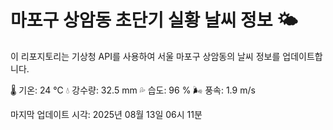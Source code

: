 
# 마포구 상암동 초단기 실황 날씨 정보 🌤️

이 리포지토리는 기상청 API를 사용하여 서울 마포구 상암동의 날씨 정보를 업데이트합니다. 

🌡️ 기온: 24 ℃
💧 강수량: 32.5 mm
💦 습도: 96 %
🌬️ 풍속: 1.9 m/s

마지막 업데이트 시각: 2025년 08월 13일 06시 11분    
